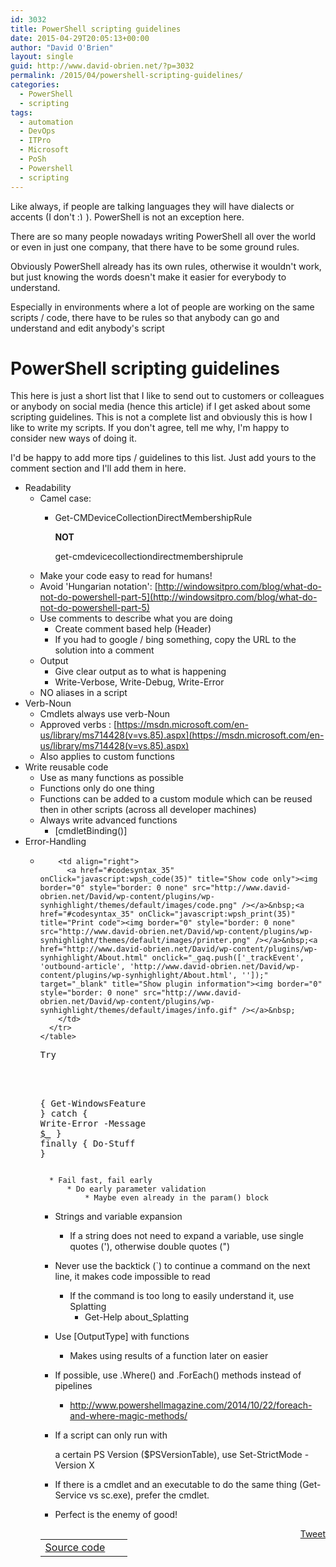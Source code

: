 ```yaml
---
id: 3032
title: PowerShell scripting guidelines
date: 2015-04-29T20:05:13+00:00
author: "David O'Brien"
layout: single
guid: http://www.david-obrien.net/?p=3032
permalink: /2015/04/powershell-scripting-guidelines/
categories:
  - PowerShell
  - scripting
tags:
  - automation
  - DevOps
  - ITPro
  - Microsoft
  - PoSh
  - Powershell
  - scripting
---
```

Like always, if people are talking languages they will have dialects or accents (I don't  <img src="http://www.david-obrien.net/David/wp-includes/images/smilies/simple-smile.png" alt=":)" class="wp-smiley" style="height: 1em; max-height: 1em;" />). PowerShell is not an exception here.
  
There are so many people nowadays writing PowerShell all over the world or even in just one company, that there have to be some ground rules.

Obviously PowerShell already has its own rules, otherwise it wouldn't work, but just knowing the words doesn't make it easier for everybody to understand.

Especially in environments where a lot of people are working on the same scripts / code, there have to be rules so that anybody can go and understand and edit anybody's script

# PowerShell scripting guidelines

This here is just a short list that I like to send out to customers or colleagues or anybody on social media (hence this article) if I get asked about some scripting guidelines. This is not a complete list and obviously this is how I like to write my scripts. If you don't agree, tell me why, I'm happy to consider new ways of doing it.

I'd be happy to add more tips / guidelines to this list. Just add yours to the comment section and I'll add them in here.

  * Readability 
      * Camel case: 
          * Get-CMDeviceCollectionDirectMembershipRule
  
            **NOT**
  
            get-cmdevicecollectiondirectmembershiprule
      * Make your code easy to read for humans!
      * Avoid 'Hungarian notation': [http://windowsitpro.com/blog/what-do-not-do-powershell-part-5](http://windowsitpro.com/blog/what-do-not-do-powershell-part-5)
      * Use comments to describe what you are doing 
          * Create comment based help (Header)
          * If you had to google / bing something, copy the URL to the solution into a comment
      * Output 
          * Give clear output as to what is happening
          * Write-Verbose, Write-Debug, Write-Error
      * NO aliases in a script
  * Verb-Noun 
      * Cmdlets always use verb-Noun
      * Approved verbs : [https://msdn.microsoft.com/en-us/library/ms714428(v=vs.85).aspx](https://msdn.microsoft.com/en-us/library/ms714428(v=vs.85).aspx)
      * Also applies to custom functions
  * Write reusable code 
      * Use as many functions as possible
      * Functions only do one thing
      * Functions can be added to a custom module which can be reused then in other scripts (across all developer machines)
      * Always write advanced functions 
          * [cmdletBinding()]
  * Error-Handling 
      * <div id="wpshdo_35" class="wp-synhighlighter-outer">
          <div id="wpshdt_35" class="wp-synhighlighter-expanded">
            <table border="0" width="100%">
              <tr>
                <td align="left" width="80%">
                  <a name="#codesyntax_35"></a><a id="wpshat_35" class="wp-synhighlighter-title" href="#codesyntax_35"  onClick="javascript:wpsh_toggleBlock(35)" title="Click to show/hide code block">Source code</a>
                </td>
                
                <td align="right">
                  <a href="#codesyntax_35" onClick="javascript:wpsh_code(35)" title="Show code only"><img border="0" style="border: 0 none" src="http://www.david-obrien.net/David/wp-content/plugins/wp-synhighlight/themes/default/images/code.png" /></a>&nbsp;<a href="#codesyntax_35" onClick="javascript:wpsh_print(35)" title="Print code"><img border="0" style="border: 0 none" src="http://www.david-obrien.net/David/wp-content/plugins/wp-synhighlight/themes/default/images/printer.png" /></a>&nbsp;<a href="http://www.david-obrien.net/David/wp-content/plugins/wp-synhighlight/About.html" onclick="_gaq.push(['_trackEvent', 'outbound-article', 'http://www.david-obrien.net/David/wp-content/plugins/wp-synhighlight/About.html', '']);" target="_blank" title="Show plugin information"><img border="0" style="border: 0 none" src="http://www.david-obrien.net/David/wp-content/plugins/wp-synhighlight/themes/default/images/info.gif" /></a>&nbsp;
                </td>
              </tr>
            </table>
          </div>
          
          <div id="wpshdi_35" class="wp-synhighlighter-inner" style="display: block;">
            <pre class="powershell" style="font-family:monospace;">Try
<span class="br0">&#123;
Get<span class="sy0">-WindowsFeature 
<span class="br0">&#125;
catch 
<span class="br0">&#123;
<span class="kw1">Write-Error <span class="kw5">-Message <a href="about:blank"><span class="kw6">$_</a> 
<span class="br0">&#125;
finally 
<span class="br0">&#123;
Do<span class="sy0">-Stuff 
<span class="br0">&#125;
          </div>
        </div>
    
      * Fail fast, fail early 
          * Do early parameter validation 
              * Maybe even already in the param() block
  * Strings and variable expansion 
      * If a string does not need to expand a variable, use single quotes ('), otherwise double quotes (")
  * Never use the backtick (\`) to continue a command on the next line, it makes code impossible to read 
      * If the command is too long to easily understand it, use Splatting 
          * Get-Help about_Splatting
  * Use [OutputType] with functions 
      * Makes using results of a function later on easier
  * If possible, use .Where() and .ForEach() methods instead of pipelines 
      * <a href="http://www.powershellmagazine.com/2014/10/22/foreach-and-where-magic-methods/" onclick="_gaq.push(['_trackEvent', 'outbound-article', 'http://www.powershellmagazine.com/2014/10/22/foreach-and-where-magic-methods/', 'http://www.powershellmagazine.com/2014/10/22/foreach-and-where-magic-methods/']);" >http://www.powershellmagazine.com/2014/10/22/foreach-and-where-magic-methods/</a>
  * If a script can only run with
  
    a certain PS Version ($PSVersionTable), use Set-StrictMode -Version X
  * If there is a cmdlet and an executable to do the same thing (Get-Service vs sc.exe), prefer the cmdlet.
  * Perfect is the enemy of good!

<div style="float: right; margin-left: 10px;">
  <a href="https://twitter.com/share" onclick="_gaq.push(['_trackEvent', 'outbound-article', 'https://twitter.com/share', 'Tweet']);" class="twitter-share-button" data-hashtags="automation,DevOps,ITPro,Microsoft,PoSh,Powershell,scripting" data-count="vertical" data-url="http://www.david-obrien.net/2015/04/powershell-scripting-guidelines/">Tweet</a>
</div>


